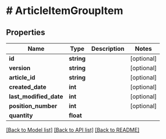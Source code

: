 # # ArticleItemGroupItem

## Properties

Name | Type | Description | Notes
------------ | ------------- | ------------- | -------------
**id** | **string** |  | [optional]
**version** | **string** |  | [optional]
**article_id** | **string** |  | [optional]
**created_date** | **int** |  | [optional]
**last_modified_date** | **int** |  | [optional]
**position_number** | **int** |  | [optional]
**quantity** | **float** |  |

[[Back to Model list]](../../README.md#models) [[Back to API list]](../../README.md#endpoints) [[Back to README]](../../README.md)
